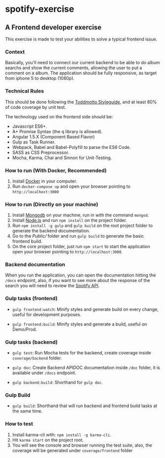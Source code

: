 # spotify-exercise
## A Frontend developer exercise

This exercise is made to test your abilities to solve a typical frontend issue.

### Context

Basically, you'll need to connect our current backend to be able to do album searchs and show the current comments, allowing the user to put a comment on a album.
The application should be fully responsive, as target from iphone 5 to desktop (1080p).

### Technical Rules

This should be done following the [Toddmotto Styleguide](https://github.com/toddmotto/angular-styleguide), and at least 80% of code coverage by unit test.

The technology used on the frontend side should be:
* Javascript ES6+.
* A+ Promise Syntax (the q library is allowed).
* Angular 1.5.X (Component Based Flavor)
* Gulp as Task Runner.
* Webpack, Babel and Babel-Polyfill to parse the ES6 Code.
* SASS as CSS Preprocessor.
* Mocha, Karma, Chai and Sinnon for Unit-Testing.

### How to run (With Docker, Recommended)
1. Install [Docker](https://www.docker.com/) in your computer.
2. Run `docker-compose up` and open your browser pointing to `http://localhost:3000`

### How to run (Directly on your machine)
1. Install [Mongodb](https://www.mongodb.com/) on your machine, run in with the command `mongod`.
2. Install [Node.js](https://nodejs.org/) and run `npm install` on the project folder.
3. Run `npm install -g gulp` and `gulp build` on the root project folder to generate the backend documentation.
4. Go to the *Public/* folder and run `gulp build` to generate the basic frontend build.
5. On the core project folder, just run `npm start` to start the application open your browser pointing to `http://localhost:3000`.

### Backend documentation
When you run the application, you can open the documentation hitting the `/docs` endpoint, also, if you want to see more about the response of the search you will need to review the [Spotify API](https://developer.spotify.com/web-api/search-item/).

### Gulp tasks (frontend)
* `gulp frontend:watch`: Minify styles and generate build on every change, useful for development purposes.

* `gulp frontend:build`: Minify styles and generate a build, useful on Demo/Prod.

### Gulp tasks (backend)
* `gulp test`: Run Mocha tests for the backend, create coverage inside `coverage/backend` folder.

* `gulp doc`: Create Backend APIDOC documentation inside `/doc` folder, it is available under `/docs` endpoint.

* `gulp backend:build`: Shorthand for `gulp doc`.

### Gulp Build
* `gulp build`: Shorthand that will run backend and frontend build tasks at the same time.

### How to test
1. Install karma-cli with: `npm install -g karma-cli`.
2. Hit `karma start` on the project root.
3. You will see the console and browser running the test suite, also, the coverage will be generated under `coverage/frontend` folder
